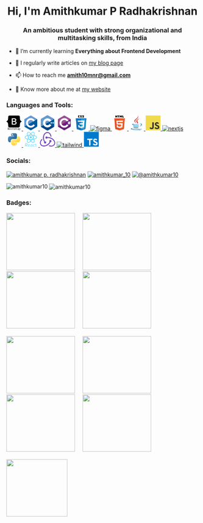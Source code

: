 <h1 style="colour:white" align="center">Hi, I'm Amithkumar P Radhakrishnan</h1>
<h3 align="center">An ambitious student with strong organizational and multitasking skills, from India</h3>

- 🌱 I’m currently learning **Everything about Frontend Development**

-   <p>📝 I regularly write articles on <a href="https://amithkumar.hashnode.dev/" target="_blank" rel="noopener noreferrer">my blog page</a></p> 
- 📫 How to reach me **amith10mnr@gmail.com**
-  <p>🏡 Know more about me at <a  href="" target="blank">my website</a></p>

<h3 align="left">Languages and Tools:</h3>
<p align="left"> <a href="https://getbootstrap.com" target="_blank" rel="noreferrer"> <img src="https://raw.githubusercontent.com/devicons/devicon/master/icons/bootstrap/bootstrap-plain-wordmark.svg" alt="bootstrap" width="40" height="40"/> </a> <a href="https://www.cprogramming.com/" target="_blank" rel="noreferrer"> <img src="https://raw.githubusercontent.com/devicons/devicon/master/icons/c/c-original.svg" alt="c" width="40" height="40"/> </a> <a href="https://www.w3schools.com/cpp/" target="_blank" rel="noreferrer"> <img src="https://raw.githubusercontent.com/devicons/devicon/master/icons/cplusplus/cplusplus-original.svg" alt="cplusplus" width="40" height="40"/> </a> <a href="https://www.w3schools.com/cs/" target="_blank" rel="noreferrer"> <img src="https://raw.githubusercontent.com/devicons/devicon/master/icons/csharp/csharp-original.svg" alt="csharp" width="40" height="40"/> </a> <a href="https://www.w3schools.com/css/" target="_blank" rel="noreferrer"> <img src="https://raw.githubusercontent.com/devicons/devicon/master/icons/css3/css3-original-wordmark.svg" alt="css3" width="40" height="40"/> </a> <a href="https://www.figma.com/" target="_blank" rel="noreferrer"> <img src="https://www.vectorlogo.zone/logos/figma/figma-icon.svg" alt="figma" width="40" height="40"/> </a> <a href="https://www.w3.org/html/" target="_blank" rel="noreferrer"> <img src="https://raw.githubusercontent.com/devicons/devicon/master/icons/html5/html5-original-wordmark.svg" alt="html5" width="40" height="40"/> </a> <a href="https://www.java.com" target="_blank" rel="noreferrer"> <img src="https://raw.githubusercontent.com/devicons/devicon/master/icons/java/java-original.svg" alt="java" width="40" height="40"/> </a> <a href="https://developer.mozilla.org/en-US/docs/Web/JavaScript" target="_blank" rel="noreferrer"> <img src="https://raw.githubusercontent.com/devicons/devicon/master/icons/javascript/javascript-original.svg" alt="javascript" width="40" height="40"/> </a> <a href="https://nextjs.org/" target="_blank" rel="noreferrer"> <img src="https://cdn.worldvectorlogo.com/logos/next-js.svg" alt="nextjs" width="40" height="40"/> </a> <a href="https://www.python.org" target="_blank" rel="noreferrer"> <img src="https://raw.githubusercontent.com/devicons/devicon/master/icons/python/python-original.svg" alt="python" width="40" height="40"/> </a> <a href="https://reactjs.org/" target="_blank" rel="noreferrer"> <img src="https://raw.githubusercontent.com/devicons/devicon/master/icons/react/react-original-wordmark.svg" alt="react" width="40" height="40"/> </a> <a href="https://redux.js.org" target="_blank" rel="noreferrer"> <img src="https://raw.githubusercontent.com/devicons/devicon/master/icons/redux/redux-original.svg" alt="redux" width="40" height="40"/> </a> <a href="https://tailwindcss.com/" target="_blank" rel="noreferrer"> <img src="https://www.vectorlogo.zone/logos/tailwindcss/tailwindcss-icon.svg" alt="tailwind" width="40" height="40"/> </a> <a href="https://www.typescriptlang.org/" target="_blank" rel="noreferrer"> <img src="https://raw.githubusercontent.com/devicons/devicon/master/icons/typescript/typescript-original.svg" alt="typescript" width="40" height="40"/> </a> </p>
<h3 align="left">Socials:</h3>
<p align="left">
<a href="https://linkedin.com/in/amithkumar p. radhakrishnan" target="blank"><img align="center" src="https://raw.githubusercontent.com/rahuldkjain/github-profile-readme-generator/master/src/images/icons/Social/linked-in-alt.svg" alt="amithkumar p. radhakrishnan" height="30" width="40" /></a>
<a href="https://instagram.com/amithkumar_10" target="blank"><img align="center" src="https://raw.githubusercontent.com/rahuldkjain/github-profile-readme-generator/master/src/images/icons/Social/instagram.svg" alt="amithkumar_10" height="30" width="40" /></a>
<a href="https://hashnode.com/@amithkumar10" target="blank"><img align="center" src="https://raw.githubusercontent.com/rahuldkjain/github-profile-readme-generator/master/src/images/icons/Social/hashnode.svg" alt="@amithkumar10" height="30" width="40" /></a>
</p>


<p><img align="left" src="https://github-readme-stats.vercel.app/api/top-langs?username=amithkumar10&show_icons=true&locale=en&layout=compact" alt="amithkumar10" /></p>

<p>&nbsp;<img align="center" src="https://github-readme-stats.vercel.app/api?username=amithkumar10&show_icons=true&locale=en" alt="amithkumar10" /></p>



<p align="left">
  <h3 align="left">Badges:</h3>
  <a href="https://www.cloudskillsboost.google/public_profiles/6f30bb49-04d5-4b6e-99ad-212d9c2034bf/badges/5737532"><img height="150px" width="180px" src ="https://cdn.qwiklabs.com/dGJj9QGPM0XKy1XJZwIrl5HAzGkopR5n8J5Ex1HzNUs%3D"></a>&nbsp;&nbsp;&nbsp;&nbsp;
  <a href="https://www.cloudskillsboost.google/public_profiles/6f30bb49-04d5-4b6e-99ad-212d9c2034bf/badges/5858180"><img height="150px" width="180px" src ="https://cdn.qwiklabs.com/pfbHZIL5bmVEy0ZFJn5bzkHpbUVefMti4xbbGoCOh9s%3D"></a>&nbsp;&nbsp;&nbsp;&nbsp;
  <a href="https://www.cloudskillsboost.google/public_profiles/6f30bb49-04d5-4b6e-99ad-212d9c2034bf/badges/5843993"><img height="150px" width="180px" src ="https://cdn.qwiklabs.com/Nef4drGnjz5nOQCgSjdcV5Fhl%2FzJAyNrNfWZ4AQ1xL0%3D"></a>&nbsp;&nbsp;&nbsp;&nbsp;
  <a href="https://www.cloudskillsboost.google/public_profiles/6f30bb49-04d5-4b6e-99ad-212d9c2034bf/badges/5823287"><img height="150px" width="180px" src ="https://cdn.qwiklabs.com/hJUAG%2BgAxYxJ3Scj0ch7p3n3TWZA%2BHOMtMkX2F%2Fmt3Y%3D"></a>&nbsp;&nbsp;&nbsp;&nbsp;
  <br><br>
  <a href="https://www.cloudskillsboost.google/public_profiles/6f30bb49-04d5-4b6e-99ad-212d9c2034bf/badges/5804868"><img height="150px" width="180px" src ="https://cdn.qwiklabs.com/TbOoOcpQdNxRawSvSE3K5cbakxBmki8F%2FgjwN6yKY98%3D"></a>&nbsp;&nbsp;&nbsp;&nbsp;
   <a href="https://www.cloudskillsboost.google/public_profiles/6f30bb49-04d5-4b6e-99ad-212d9c2034bf/badges/5844831"><img height="150px" width="180px" src ="https://cdn.qwiklabs.com/OT8k8pRRu%2ForDqpfuMIwyglzX14PyLPFHd2FNRS0Ifc%3D"></a>&nbsp;&nbsp;&nbsp;&nbsp;
   <a href="https://www.cloudskillsboost.google/public_profiles/6f30bb49-04d5-4b6e-99ad-212d9c2034bf/badges/5858181"><img height="150px" width="180px" src ="https://cdn.qwiklabs.com/6QsPX5Wdg0eHWFed3ZKTbX2c88yVFGgaWPlYt%2BJdp4Q%3D"></a>&nbsp;&nbsp;&nbsp;&nbsp;
   <a href="https://www.cloudskillsboost.google/public_profiles/6f30bb49-04d5-4b6e-99ad-212d9c2034bf/badges/5858354"><img height="150px" width="180px" src ="https://cdn.qwiklabs.com/SOUHCWvev6HmfC5QztXJd%2BCkSK8%2B3WGWg%2BF%2Fww%2FfqXA%3D"></a>&nbsp;&nbsp;&nbsp;&nbsp;
   <br><br>
   <a href="https://www.cloudskillsboost.google/public_profiles/6f30bb49-04d5-4b6e-99ad-212d9c2034bf/badges/5859064"><img height="150px" width="160px" src ="https://cdn.qwiklabs.com/WlxuAP5%2FfVCEXdaQuf7pGIFM8sDgjZ1Q0TSFlRpJofQ%3D"></a>&nbsp;&nbsp;&nbsp;&nbsp;
</p>



